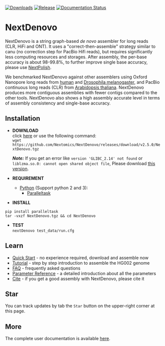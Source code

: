 [![Downloads](https://img.shields.io/github/downloads/Nextomics/NextDenovo/total?logo=github)](https://github.com/Nextomics/NextDenovo/releases/latest/download/NextDenovo.tgz)
[![Release](https://img.shields.io/github/release/Nextomics/NextDenovo.svg)](https://github.com/Nextomics/NextDenovo/releases)
[![Documentation Status](https://readthedocs.org/projects/nextdenovo/badge/?version=latest)](https://nextdenovo.readthedocs.io/en/latest/?badge=latest)

# NextDenovo
NextDenovo is a string graph-based *de novo* assembler for long reads (CLR, HiFi and ONT). It uses a "correct-then-assemble" strategy similar to canu (no correction step for PacBio Hifi reads), but requires significantly less computing resources and storages. After assembly, the per-base accuracy is about 98-99.8%, to further improve single base accuracy, please use [NextPolish](https://github.com/Nextomics/NextPolish).

We benchmarked NextDenovo against other assemblers using Oxford Nanopore long reads from [human](https://nextdenovo.readthedocs.io/en/latest/TEST2.html) and [Drosophila melanogaster](https://nextdenovo.readthedocs.io/en/latest/TEST4.html), and PacBio continuous long reads (CLR) from [Arabidopsis thaliana](https://nextdenovo.readthedocs.io/en/latest/TEST3.html). NextDenovo produces more contiguous assemblies with fewer contigs compared to the other tools. NextDenovo also shows a high assembly accurate level in terms of assembly consistency and single-base accuracy.

## Installation

* **DOWNLOAD**   
click [here](https://github.com/Nextomics/NextDenovo/releases/latest/download/NextDenovo.tgz) or use the following command:   
`wget https://github.com/Nextomics/NextDenovo/releases/download/v2.5.0/NextDenovo.tgz`   

	***Note:*** If you get an error like `version 'GLIBC_2.14' not found` or `liblzma.so.0: cannot open shared object file`, Please download [this version](https://github.com/Nextomics/NextDenovo/releases/latest/download/NextDenovo-CentOS6.9.tgz).

* **REQUIREMENT**
	* [Python](https://www.python.org/download/releases/) (Support python 2 and 3):
		* [Paralleltask](https://github.com/moold/ParallelTask)

* **INSTALL**  
```
pip install paralleltask
tar -vxzf NextDenovo.tgz && cd NextDenovo
```

* **TEST**  
`nextDenovo test_data/run.cfg`

## Learn

* [Quick Start](https://nextdenovo.readthedocs.io/en/latest/QSTART.html#quick-start) - no experience required, download and assemble now
* [Tutorial](https://nextdenovo.readthedocs.io/en/latest/TEST1.html) - step by step introduction to assemble the HG002 genome
* [FAQ](https://nextdenovo.readthedocs.io/en/latest/FAQ.html) - frequently asked questions
* [Parameter Reference](https://nextdenovo.readthedocs.io/en/latest/OPTION.html) - a detailed introduction about all the parameters
* [Cite](https://nextdenovo.readthedocs.io/en/latest/QSTART.html#cite) - if you get a good assembly with NextDenovo, please cite it

## Star

You can track updates by tab the `Star` button on the upper-right corner at this page.

## More

The complete user documentation is available [here](https://nextdenovo.readthedocs.io/en/latest/).
